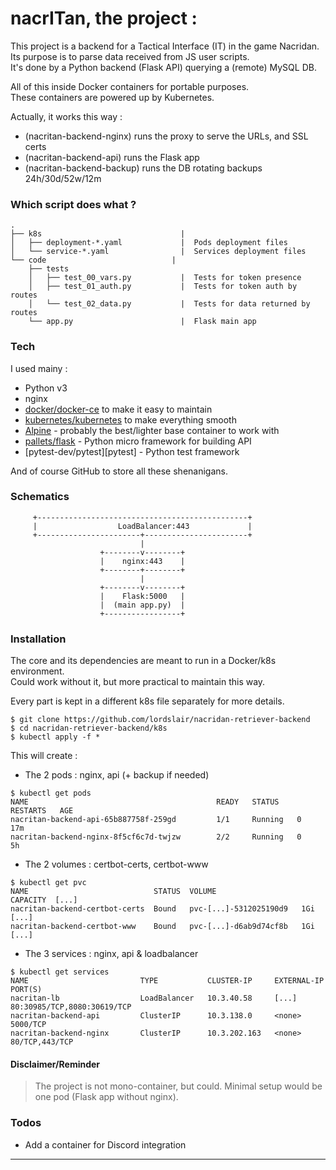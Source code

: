 # nacrITan, the project :

This project is a backend for a Tactical Interface (IT) in the game Nacridan.  
Its purpose is to parse data received from JS user scripts.  
It's done by a Python backend (Flask API) querying a (remote) MySQL DB.  

All of this inside Docker containers for portable purposes.  
These containers are powered up by Kubernetes.  

Actually, it works this way :

 - (nacritan-backend-nginx)      runs the proxy to serve the URLs, and SSL certs
 - (nacritan-backend-api)        runs the Flask app
 - (nacritan-backend-backup)     runs the DB rotating backups 24h/30d/52w/12m

### Which script does what ?

```
.
├── k8s                               |  
│   ├── deployment-*.yaml             |  Pods deployment files
│   └── service-*.yaml                |  Services deployment files
└── code                            |  
    ├── tests
    │   ├── test_00_vars.py           |  Tests for token presence
    │   ├── test_01_auth.py           |  Tests for token auth by routes
    │   └── test_02_data.py           |  Tests for data returned by routes
    └── app.py                        |  Flask main app
```

### Tech

I used mainy :

* Python v3
* nginx
* [docker/docker-ce][docker] to make it easy to maintain
* [kubernetes/kubernetes][kubernetes] to make everything smooth
* [Alpine][alpine] - probably the best/lighter base container to work with
* [pallets/flask][flask] - Python micro framework for building API
* [pytest-dev/pytest][pytest] - Python test framework

And of course GitHub to store all these shenanigans.

### Schematics

```
     +-----------------------------------------------+
     |                  LoadBalancer:443             |
     +-----------------------+-----------------------+
                             |
                    +--------v--------+
                    |    nginx:443    |
                    +--------+--------+
                             |
                    +--------v--------+
                    |    Flask:5000   |
                    |  (main app.py)  |
                    +-----------------+
```

### Installation

The core and its dependencies are meant to run in a Docker/k8s environment.  
Could work without it, but more practical to maintain this way.  

Every part is kept in a different k8s file separately for more details.  

```
$ git clone https://github.com/lordslair/nacridan-retriever-backend
$ cd nacridan-retriever-backend/k8s
$ kubectl apply -f *
```

This will create :
- The 2 pods : nginx, api (+ backup if needed)

```
$ kubectl get pods
NAME                                          READY   STATUS    RESTARTS   AGE
nacritan-backend-api-65b887758f-259gd         1/1     Running   0          17m
nacritan-backend-nginx-8f5cf6c7d-twjzw        2/2     Running   0          5h
```

- The 2 volumes : certbot-certs, certbot-www

```
$ kubectl get pvc
NAME                            STATUS  VOLUME                   CAPACITY  [...]
nacritan-backend-certbot-certs  Bound   pvc-[...]-5312025190d9   1Gi       [...]
nacritan-backend-certbot-www    Bound   pvc-[...]-d6ab9d74cf8b   1Gi       [...]
```

- The 3 services : nginx, api & loadbalancer

```
$ kubectl get services
NAME                         TYPE           CLUSTER-IP     EXTERNAL-IP  PORT(S)
nacritan-lb                  LoadBalancer   10.3.40.58     [...]        80:30985/TCP,8080:30619/TCP
nacritan-backend-api         ClusterIP      10.3.138.0     <none>       5000/TCP
nacritan-backend-nginx       ClusterIP      10.3.202.163   <none>       80/TCP,443/TCP
```

#### Disclaimer/Reminder

>The project is not mono-container, but could. Minimal setup would be one pod (Flask app without nginx).  

### Todos

 - Add a container for Discord integration

---
   [kubernetes]: <https://github.com/kubernetes/kubernetes>
   [docker]: <https://github.com/docker/docker-ce>
   [alpine]: <https://github.com/alpinelinux>
   [flask]: <https://github.com/pallets/flask>
   [pytst]: <https://github.com/pytest-dev/pytest>
